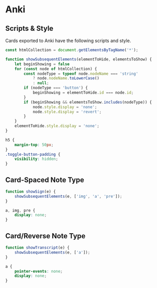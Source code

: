 # Anki
## Scripts & Style
Cards exported to Anki have the following scripts and style.
```js
const htmlCollection = document.getElementsByTagName('*');

function showSubsequentElements(elementToHide, elementsToShow) {
	let beginShowing = false
	for (const node of htmlCollection) {
		const nodeType = typeof node.nodeName === 'string'
			? node.nodeName.toLowerCase()
			: null;
		if (nodeType === 'button') {
			beginShowing = elementToHide.id === node.id;
		}
		if (beginShowing && elementsToShow.includes(nodeType)) {
			node.style.display = 'none';
			node.style.display = 'revert';
		}
	}
	elementToHide.style.display = 'none';
}
```

```css
h5 {
	margin-top: 50px;
}
.toggle-button-padding {
	visibility: hidden;
}
```

## Card-Spaced Note Type
```js
function showSign(e) {
	showSubsequentElements(e, ['img', 'a', 'pre']);
}
```

```css
a, img, pre {
	display: none;
}
```

## Card/Reverse Note Type
```js
function showTranscript(e) {
	showSubsequentElements(e, ['a']);
}
```

```css
a {
	pointer-events: none;
	display: none;
}
```